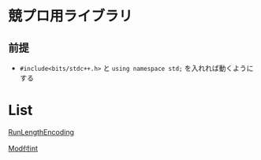 # 競プロ用ライブラリ

## 前提
* `#include<bits/stdc++.h>` と `using namespace std;` を入れれば動くようにする


# List
[RunLengthEncoding](./RunLengthEncoding.cpp)

[Mod付int](./modint.cpp)
